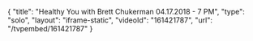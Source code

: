 {
    "title": "Healthy You with Brett Chukerman 04.17.2018 - 7 PM",
    "type": "solo",
    "layout": "iframe-static",
    "videoId": "161421787",
    "url": "\/tvpembed\/161421787"
}